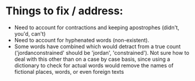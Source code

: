 # Things to fix / address:
- Need to account for contractions and keeping apostrophes (didn't, you'd, can't) 
- Need to account for hyphenated words (non-existent). 
- Some words have combined which would detract from a true count 
('jordanconstrained' should be 'jordan', 'constrained'). Not sure how to deal with this
other than on a case by case basis, since using a dictionary to check for actual
words would remove the names of fictional places, words, or even foreign texts